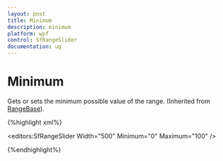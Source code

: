 ```yaml
---
layout: post
title: Minimum
description: minimum 
platform: wpf
control: SfRangeSlider 
documentation: ug
---
```


# Minimum 

Gets or sets the minimum possible value of the range. (Inherited from [RangeBase](http://msdn.microsoft.com/en-us/library/windows/apps/windows.ui.xaml.controls.primitives.rangebase.aspx)). 

{%highlight xml%}

<editors:SfRangeSlider Width="500" Minimum="0" Maximum="100" />


{%endhighlight%}
